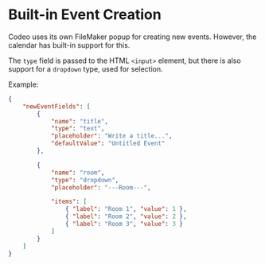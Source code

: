 # Built-in Event Creation
Codeo uses its own FileMaker popup for creating new events.
However, the calendar has built-in support for this.

The `type` field is passed to the HTML `<input>` element, but there is also support for
a `dropdown` type, used for selection.

Example:
```json
{
    "newEventFields": [
        {
            "name": "title",
            "type": "text",
            "placeholder": "Write a title...",
            "defaultValue": "Untitled Event"
        },

        {
            "name": "room",
            "type": "dropdown",
            "placeholder": "---Room---",

            "items": [
                { "label": "Room 1", "value": 1 },
                { "label": "Room 2", "value": 2 },
                { "label": "Room 3", "value": 3 }
            ]
        }
    ]
}
```